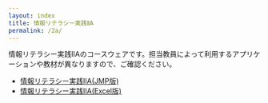 ```yaml
---
layout: index
title: 情報リテラシー実践ⅡA
permalink: /2a/
---
```


情報リテラシー実践ⅡAのコースウェアです。担当教員によって利用するアプリケーションや教材が異なりますので、ご確認ください。

-   [情報リテラシー実践ⅡA(JMP版)](/lit/2a/jmp/)
-   [情報リテラシー実践ⅡA(Excel版)](/lit/2a/excel/)
